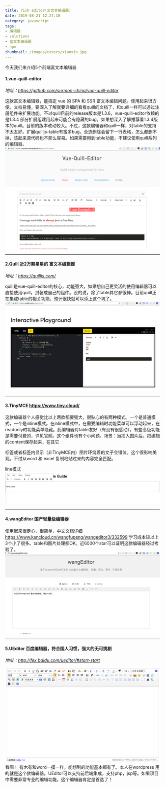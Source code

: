 ```yaml
---
title: rich editor(富文本编辑器)
date: 2019-08-21 12:27:10
category: javascript
tags: 
- 编辑器
- solutions
- 富文本编辑器
- npm
thumbnail: /images/covers/xiaoxin.jpg
---
```


今天我们来介绍5个前端富文本编辑器

#### 1.vue-quill-editor   
*地址：https://github.com/surmon-china/vue-quill-editor*

这款富文本编辑器，能搞定 vue 的 SPA 和 SSR 富文本编辑问题。使用起来很方便。文档易懂，要深入了解就要详细的看看quill的文档了，和quill一样可以通过注册组件来扩展功能。不过quill目前的release版本是1.3.6，vue-quill-editor依赖的是1.3.4 部分扩展组建用起来可能会有隐藏的bug。如果想深入了解推荐看1.3.4版本的quill。目前的版本改动较大。不过，这款编辑器和quill一样，对table的支持不太友好。扩展quilljs-table有蛮多bug，全选删除会留下一行表格，怎么都删不掉，该起来源代码也不那么容易。如果需要用到table功能，不建议使用quill系列的编辑器。
![](richEditor/quill1.png)

---
#### 2.Quill 近2万颗星星的 富文本编辑器 
*地址：https://quilljs.com/*

quill是vue-quill-editor的核心，功能强大，如果想自己更灵活的使用编辑器可以直接使用quill，封装成自己的组件。没的说，除了table其它都很棒。目前quill正在集成table的相关功能，预计很快就可以添上这个坑了。
![](richEditor/quill2.png)

---
#### 3.TinyMCE https://www.tiny.cloud/

这款编辑器个人感觉比以上两款都要强大，很贴心的有两种模式。一个是普通模式，一个是inline模式。在inline模式中，在需要编辑时功能菜单可以浮动起来，在readonly时功能菜单隐藏。此编辑器对table友好（有没有很感动）。有些高级功能是需要付费的，详见官网。这个组件也有个小问题。场景：当插入图片后，把编辑的content保存起来，在其它<div>标签或者<per>标签内显示（非TinyMCE内）图片环绕着的文子会错位。这个很影响美观。不过从word 和 excel 复制粘贴过来的内容完全匹配。
 
line模式
![](richEditor/quill3.png)

---
#### 4.wangEditor 国产轻量级编辑器

使用起来很走心，很简单，中文文档详细 https://www.kancloud.cn/wangfupeng/wangeditor3/332599  学习成本较以上3个小了很多。table和图片处理都OK。近6000个star可以证明这款编辑器经过考验了。
![](richEditor/quill4.png)

---
#### 5.UEditor 百度编辑器，符合国人习惯，强大的无可挑剔 
*地址：http://fex.baidu.com/ueditor/#start-start*

![](richEditor/quill5.png)
看图！ 有木有和word一摸一样。能想到的功能基本都有了。本人在wordpress 用的就是这个款编辑器。UEditor可以支持前后端集成，支持php，jsp等。如果项目中需要非常专业的编辑功能，这个编辑器肯定是首选了！

